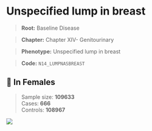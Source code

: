 # Unspecified lump in breast

> **Root:** Baseline Disease  

> **Chapter:** Chapter XIV- Genitourinary  

> **Phenotype:** Unspecified lump in breast  

> **Code:** `N14_LUMPNASBREAST`

## 👩 In Females  
> Sample size: **109633**  
> Cases: **666**  
> Controls: **108967**
<img src="/Disease/Figures/ALL/Baseline/N14_LUMPNASBREAST.png"/>
<CsvTable src="/public/Disease/Data/ALL/Baseline/LG_N14_LUMPNASBREAST.csv" label="🔍 View full results" />
